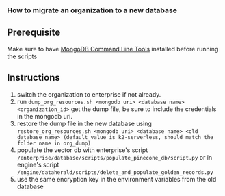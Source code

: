 ### How to migrate an organization to a new database

## Prerequisite

Make sure to have [MongoDB Command Line Tools](https://www.mongodb.com/try/download/database-tools) installed before running the scripts

## Instructions
1. switch the organization to enterprise if not already.
2. run `dump_org_resources.sh <mongodb uri> <database name> <organization_id>`  get the dump file, be sure to include the credentials in the mongodb uri.
3. restore the dump file in the new database using `restore_org_resources.sh <mongodb uri> <database name> <old database name> (default value is k2-serverless, should match the folder name in org_dump)`
4. populate the vector db with enterprise's script `/enterprise/database/scripts/populate_pinecone_db/script.py` or in engine's script `/engine/dataherald/scripts/delete_and_populate_golden_records.py`
5. use the same encryption key in the environment variables from the old database